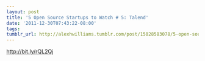 ```yaml
---
layout: post
title: '5 Open Source Startups to Watch # 5: Talend'
date: '2011-12-30T07:43:22-08:00'
tags: 
tumblr_url: http://alexhwilliams.tumblr.com/post/15028583078/5-open-source-startups-to-watch-5-talend
---
```

<p><a href="http://bit.ly/rQL2Qj">http://bit.ly/rQL2Qj</a></p>
